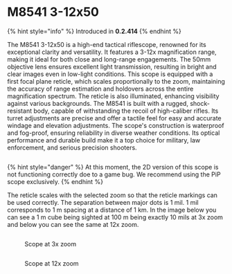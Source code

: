 # M8541 3-12x50

{% hint style="info" %}
Introduced in **0.2.414**
{% endhint %}

The M8541 3-12x50 is a high-end tactical riflescope, renowned for its exceptional clarity and versatility. It features a 3-12x magnification range, making it ideal for both close and long-range engagements. The 50mm objective lens ensures excellent light transmission, resulting in bright and clear images even in low-light conditions. This scope is equipped with a first focal plane reticle, which scales proportionally to the zoom, maintaining the accuracy of range estimation and holdovers across the entire magnification spectrum. The reticle is also illuminated, enhancing visibility against various backgrounds. The M8541 is built with a rugged, shock-resistant body, capable of withstanding the recoil of high-caliber rifles. Its turret adjustments are precise and offer a tactile feel for easy and accurate windage and elevation adjustments. The scope's construction is waterproof and fog-proof, ensuring reliability in diverse weather conditions. Its optical performance and durable build make it a top choice for military, law enforcement, and serious precision shooters.

<figure><img src="../../../../../../.gitbook/assets/image (149).png" alt=""><figcaption></figcaption></figure>

{% hint style="danger" %}
At this moment, the 2D version of this scope is not functioning correctly doe to a game bug. We recommend using the PiP scope exclusively.
{% endhint %}

The reticle scales with the selected zoom so that the reticle markings can be used correctly. The separation between major dots is 1 mil. 1 mil corresponds to 1 m spacing at a distance of 1 km. In the image below you can see a 1 m cube being sighted at 100 m being exactly 10 mils at 3x zoom and below you can see the same at 12x zoom.

<figure><img src="../../../../../../.gitbook/assets/image (147).png" alt=""><figcaption><p>Scope at 3x zoom</p></figcaption></figure>

<figure><img src="../../../../../../.gitbook/assets/image (148).png" alt=""><figcaption><p>Scope at 12x zoom</p></figcaption></figure>

